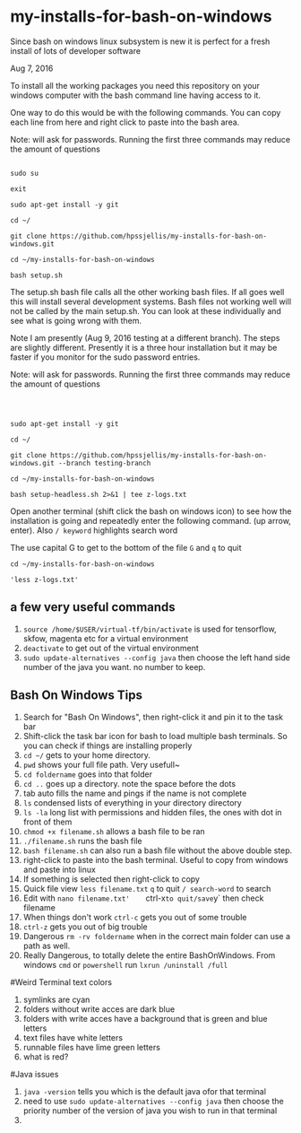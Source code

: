 # my-installs-for-bash-on-windows
Since bash on windows linux subsystem is new it is perfect for a fresh install of lots of developer software



Aug 7, 2016

To install all the working packages you need this repository on your windows computer with the bash command line having access to it.

One way to do this would be with the following commands. You can copy each line from here and right click to paste into the bash area.

Note: will ask for passwords. Running the first three commands may reduce the amount of questions

```

sudo su

exit

sudo apt-get install -y git

cd ~/

git clone https://github.com/hpssjellis/my-installs-for-bash-on-windows.git

cd ~/my-installs-for-bash-on-windows

bash setup.sh

```

The setup.sh bash file calls all the other working bash files. If all goes well this will install several development systems. Bash files not working well will not be called by the main setup.sh. You can look at these individually and see what is going wrong with them.

Note I am presently (Aug 9, 2016 testing at a different branch). The steps are slightly different. Presently it is a three hour installation but it may be faster if you monitor for the sudo password entries.


Note: will ask for passwords. Running the first three commands may reduce the amount of questions
```



sudo apt-get install -y git

cd ~/

git clone https://github.com/hpssjellis/my-installs-for-bash-on-windows.git --branch testing-branch

cd ~/my-installs-for-bash-on-windows

bash setup-headless.sh 2>&1 | tee z-logs.txt
```

Open another terminal (shift click the bash on windows icon) to see how the installation is going and repeatedly enter the following command. (up arrow, enter).  Also `/ keyword` highlights search word

The use capital G to get to the bottom of the file `G` and `q` to quit

```
cd ~/my-installs-for-bash-on-windows

'less z-logs.txt'

```






## a few very useful commands
1. `source /home/$USER/virtual-tf/bin/activate` is used for tensorflow, skfow, magenta etc for a virtual environment
2. `deactivate` to get out of the virtual environment
3. `sudo update-alternatives --config java` then choose the left hand side number of the java you want. no number to keep.


## Bash On Windows Tips

1. Search for "Bash On Windows", then right-click it and pin it to the task bar
2. Shift-click the task bar icon for bash to load multiple bash terminals. So you can check if things are installing properly
3. `cd ~/` gets to your home directory.
4. `pwd` shows your full file path. Very usefull~
4. `cd foldername` goes into that folder
4. `cd ..` goes up a directory. note the space before the dots
5. tab auto fills the name and pings if the name is not complete
6. `ls` condensed lists of everything in your directory directory
7. `ls -la` long list with permissions and hidden files, the ones with  dot in front of them
8. `chmod +x filename.sh` allows a bash file to be ran
9. `./filename.sh` runs the bash file
10. `bash filename.sh` can also run a bash file without the above double step.
11. right-click to paste into the bash terminal. Useful to copy from windows and paste into linux
12. If something is selected then right-click to copy
13. Quick file view `less filename.txt`    `q` to quit     `/ search-word` to search
14. Edit with `nano filename.txt'    `ctrl-x` to quit/save `y` then check filename 
15. When things don't work `ctrl-c` gets you out of some trouble
16. `ctrl-z` gets you out of big trouble
17. Dangerous `rm -rv foldername` when in the correct main folder can use a path as well.
18. Really Dangerous, to totally delete the entire BashOnWindows. From windows `cmd` or `powershell` run `lxrun /uninstall /full`

 
#Weird Terminal text colors

1. symlinks are cyan
2. folders without write acces are dark blue
3. folders with write acces have a background that is green and blue letters
4. text files have white letters
5. runnable files have lime green letters
6. what is red?




#Java issues

1. `java -version` tells you which is the default java ofor that terminal
2. need to use `sudo update-alternatives --config java` then choose the priority number of the version of java you wish to run in that terminal
3. 
